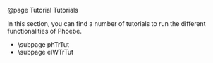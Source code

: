 @page Tutorial Tutorials

In this section, you can find a number of tutorials to run the different functionalities of Phoebe.

<ul>
<li> \subpage phTrTut </li>
<li> \subpage elWTrTut </li>
</ul>
